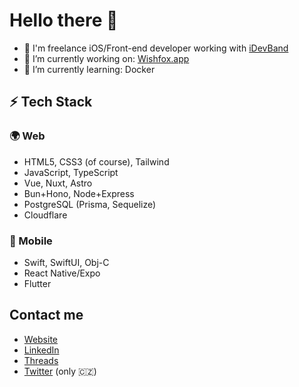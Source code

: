 # Hello there 👋

- 🏢 I'm freelance iOS/Front-end developer working with [iDevBand](https://idevband.com)
- 🔭 I’m currently working on: [Wishfox.app](https://wishfox.app?utm_source=github)
- 🌱 I’m currently learning: Docker

## ⚡️ Tech Stack

### 🌍 Web
  - HTML5, CSS3 (of course), Tailwind
  - JavaScript, TypeScript
  - Vue, Nuxt, Astro
  - Bun+Hono, Node+Express
  - PostgreSQL (Prisma, Sequelize)
  - Cloudflare

### 📱 Mobile
  - Swift, SwiftUI, Obj-C
  - React Native/Expo
  - Flutter

## Contact me
  - [Website](https://kandera.cz)
  - [LinkedIn](https://www.linkedin.com/in/ondrakandera/)
  - [Threads](https://www.threads.net/@xergic)
  - [Twitter](https://twitter.com/xergic) (only 🇨🇿)
